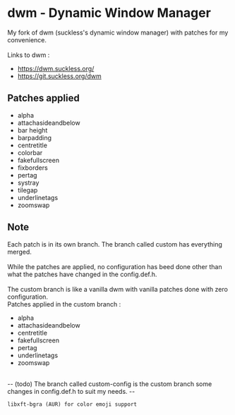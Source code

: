 # dwm - Dynamic Window Manager
My fork of dwm (suckless's dynamic window manager) with patches for my convenience.\
\
Links to dwm :
+ https://dwm.suckless.org/
+ https://git.suckless.org/dwm


## Patches applied
+ alpha
+ attachasideandbelow
+ bar height
+ barpadding
+ centretitle
+ colorbar
+ fakefullscreen
+ fixborders
+ pertag
+ systray
+ tilegap
+ underlinetags
+ zoomswap

## Note
Each patch is in its own branch. The branch called custom has everything merged. \
\
While the patches are applied, no configuration has beed done other than what the patches have changed in the config.def.h. \
\
The custom branch is like a vanilla dwm with vanilla patches done with zero configuration. \
Patches applied in the custom branch :
+ alpha
+ attachasideandbelow
+ centretitle
+ fakefullscreen
+ pertag
+ underlinetags
+ zoomswap

\
-- (todo) The branch called custom-config is the custom branch some changes in config.def.h to suit my needs. --


`libxft-bgra (AUR) for color emoji support`


